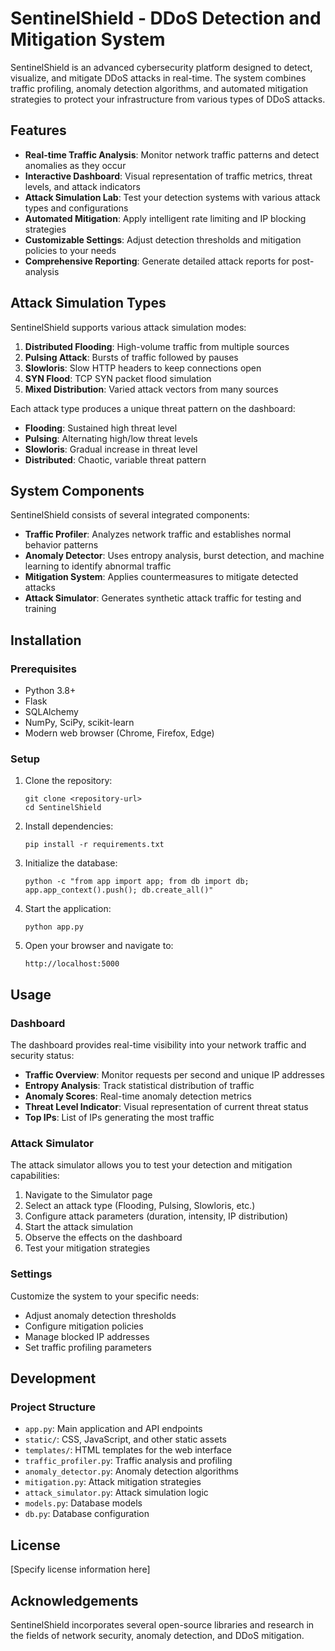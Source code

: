 # SentinelShield - DDoS Detection and Mitigation System

SentinelShield is an advanced cybersecurity platform designed to detect, visualize, and mitigate DDoS attacks in real-time. The system combines traffic profiling, anomaly detection algorithms, and automated mitigation strategies to protect your infrastructure from various types of DDoS attacks.

## Features

- **Real-time Traffic Analysis**: Monitor network traffic patterns and detect anomalies as they occur
- **Interactive Dashboard**: Visual representation of traffic metrics, threat levels, and attack indicators
- **Attack Simulation Lab**: Test your detection systems with various attack types and configurations
- **Automated Mitigation**: Apply intelligent rate limiting and IP blocking strategies
- **Customizable Settings**: Adjust detection thresholds and mitigation policies to your needs
- **Comprehensive Reporting**: Generate detailed attack reports for post-analysis

## Attack Simulation Types

SentinelShield supports various attack simulation modes:

1. **Distributed Flooding**: High-volume traffic from multiple sources
2. **Pulsing Attack**: Bursts of traffic followed by pauses
3. **Slowloris**: Slow HTTP headers to keep connections open
4. **SYN Flood**: TCP SYN packet flood simulation
5. **Mixed Distribution**: Varied attack vectors from many sources

Each attack type produces a unique threat pattern on the dashboard:
- **Flooding**: Sustained high threat level
- **Pulsing**: Alternating high/low threat levels
- **Slowloris**: Gradual increase in threat level
- **Distributed**: Chaotic, variable threat pattern

## System Components

SentinelShield consists of several integrated components:

- **Traffic Profiler**: Analyzes network traffic and establishes normal behavior patterns
- **Anomaly Detector**: Uses entropy analysis, burst detection, and machine learning to identify abnormal traffic
- **Mitigation System**: Applies countermeasures to mitigate detected attacks
- **Attack Simulator**: Generates synthetic attack traffic for testing and training

## Installation

### Prerequisites

- Python 3.8+
- Flask
- SQLAlchemy
- NumPy, SciPy, scikit-learn
- Modern web browser (Chrome, Firefox, Edge)

### Setup

1. Clone the repository:
   ```
   git clone <repository-url>
   cd SentinelShield
   ```

2. Install dependencies:
   ```
   pip install -r requirements.txt
   ```

3. Initialize the database:
   ```
   python -c "from app import app; from db import db; app.app_context().push(); db.create_all()"
   ```

4. Start the application:
   ```
   python app.py
   ```

5. Open your browser and navigate to:
   ```
   http://localhost:5000
   ```

## Usage

### Dashboard

The dashboard provides real-time visibility into your network traffic and security status:

- **Traffic Overview**: Monitor requests per second and unique IP addresses
- **Entropy Analysis**: Track statistical distribution of traffic
- **Anomaly Scores**: Real-time anomaly detection metrics
- **Threat Level Indicator**: Visual representation of current threat status
- **Top IPs**: List of IPs generating the most traffic

### Attack Simulator

The attack simulator allows you to test your detection and mitigation capabilities:

1. Navigate to the Simulator page
2. Select an attack type (Flooding, Pulsing, Slowloris, etc.)
3. Configure attack parameters (duration, intensity, IP distribution)
4. Start the attack simulation
5. Observe the effects on the dashboard
6. Test your mitigation strategies

### Settings

Customize the system to your specific needs:

- Adjust anomaly detection thresholds
- Configure mitigation policies
- Manage blocked IP addresses
- Set traffic profiling parameters

## Development

### Project Structure

- `app.py`: Main application and API endpoints
- `static/`: CSS, JavaScript, and other static assets
- `templates/`: HTML templates for the web interface
- `traffic_profiler.py`: Traffic analysis and profiling
- `anomaly_detector.py`: Anomaly detection algorithms
- `mitigation.py`: Attack mitigation strategies
- `attack_simulator.py`: Attack simulation logic
- `models.py`: Database models
- `db.py`: Database configuration

## License

[Specify license information here]

## Acknowledgements

SentinelShield incorporates several open-source libraries and research in the fields of network security, anomaly detection, and DDoS mitigation.
